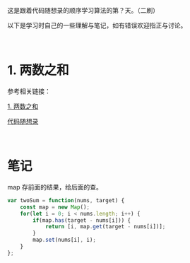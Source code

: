 这是跟着代码随想录的顺序学习算法的第？天。（二刷）

以下是学习时自己的一些理解与笔记，如有错误欢迎指正与讨论。

<br/>

# 1. 两数之和

参考相关链接：

[1. 两数之和](https://leetcode-cn.com/problems/two-sum/)

[代码随想录](https://www.programmercarl.com/0001.%E4%B8%A4%E6%95%B0%E4%B9%8B%E5%92%8C.html)

<br/>

# 笔记

map 存前面的结果，给后面的查。

```javascript
var twoSum = function(nums, target) {
    const map = new Map();
    for(let i = 0; i < nums.length; i++) {
        if(map.has(target - nums[i])) {
            return [i, map.get(target - nums[i])];
        }
        map.set(nums[i], i);
    }
};
```


